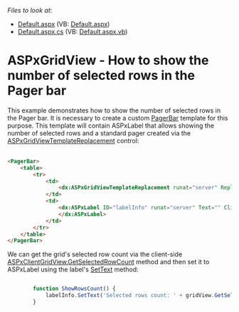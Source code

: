 <!-- default file list -->
*Files to look at*:

* [Default.aspx](./CS/WebSite/Default.aspx) (VB: [Default.aspx](./VB/WebSite/Default.aspx))
* [Default.aspx.cs](./CS/WebSite/Default.aspx.cs) (VB: [Default.aspx.vb](./VB/WebSite/Default.aspx.vb))
<!-- default file list end -->
# ASPxGridView - How to show the number of selected rows in the Pager bar


<p>This example demonstrates how to show the number of selected rows in the Pager bar.  It is necessary to create a custom <a href="http://documentation.devexpress.com/#AspNet/DevExpressWebASPxGridViewGridViewTemplates_PagerBartopic"><u>PagerBar</u></a> template for this purpose. This template will contain ASPxLabel that allows showing the number of selected rows and a standard pager created via the  <a href="http://documentation.devexpress.com/#AspNet/DevExpressWebASPxGridViewASPxGridViewTemplateReplacementMembersTopicAll"><u>ASPxGridViewTemplateReplacement</u></a> control:<u><br />
</u><u><br />
</u>

```aspx
<PagerBar>
	<table>
		<tr>
			<td>
				<dx:ASPxGridViewTemplateReplacement runat="server" ReplacementType="Pager" />
			</td>
			<td>
				<dx:ASPxLabel ID="labelInfo" runat="server" Text="" ClientInstanceName="labelInfo">
				</dx:ASPxLabel>
			</td>
		</tr>
	</table>
</PagerBar>
```

 </p><p>We can get the grid's selected row count via the client-side <a href="http://documentation.devexpress.com/#AspNet/DevExpressWebASPxGridViewScriptsASPxClientGridView_GetSelectedRowCounttopic"><u>ASPxClientGridView.GetSelectedRowCount</u></a> method and then set it to ASPxLabel using the label's <a href="http://documentation.devexpress.com/#AspNet/DevExpressWebASPxEditorsScriptsASPxClientLabel_SetTexttopic"><u>SetText</u></a> method:<br />


```js

        function ShowRowsCount() {
            labelInfo.SetText('Selected rows count: ' + gridView.GetSelectedRowCount());
        } 
```

 </p>

<br/>


